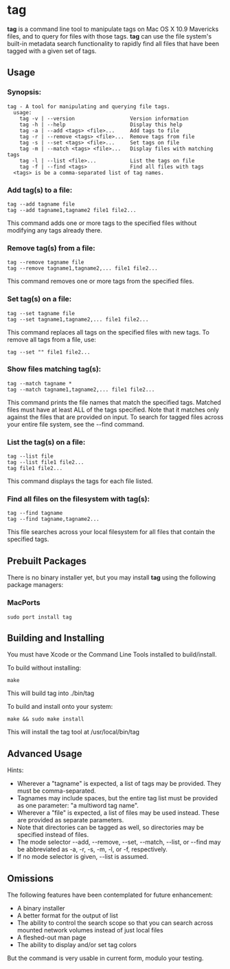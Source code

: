tag
===
**tag** is a command line tool to manipulate tags on Mac OS X 10.9 Mavericks files, and to query for files with those tags. **tag** can use the file system's built-in metadata search functionality to rapidly find all files that have been tagged with a given set of tags.

Usage
---

### Synopsis:

    tag - A tool for manipulating and querying file tags.
      usage:
        tag -v | --version                  Version information
        tag -h | --help                     Display this help
        tag -a | --add <tags> <file>...     Add tags to file
        tag -r | --remove <tags> <file>...  Remove tags from file
        tag -s | --set <tags> <file>...     Set tags on file
        tag -m | --match <tags> <file>...   Display files with matching tags
        tag -l | --list <file>...           List the tags on file
        tag -f | --find <tags>              Find all files with tags
      <tags> is be a comma-separated list of tag names.

### Add tag(s) to a file:

	tag --add tagname file
	tag --add tagname1,tagname2 file1 file2...
	
This command adds one or more tags to the specified files without modifying any tags already there.
	
### Remove tag(s) from a file:

	tag --remove tagname file
	tag --remove tagname1,tagname2,... file1 file2...
	
This command removes one or more tags from the specified files.
	
### Set tag(s) on a file:

	tag --set tagname file
	tag --set tagname1,tagname2,... file1 file2...

This command replaces all tags on the specified files with new tags. To remove all tags from a file, use:

	tag --set "" file1 file2...

### Show files matching tag(s):

	tag --match tagname *
	tag --match tagname1,tagname2,... file1 file2...
	
This command prints the file names that match the specified tags.  Matched files must have at least ALL of the tags specified. Note that it matches only against the files that are provided on input. To search for tagged files across your entire file system, see the --find command.
	
### List the tag(s) on a file:

	tag --list file
	tag --list file1 file2...
	tag file1 file2...
	
This command displays the tags for each file listed.
	
### Find all files on the filesystem with tag(s):

	tag --find tagname
	tag --find tagname,tagname2...
	
This file searches across your local filesystem for all files that contain the specified tags.
	
Prebuilt Packages
---
There is no binary installer yet, but you may install **tag** using the following package managers:

### MacPorts

	sudo port install tag

Building and Installing
---
You must have Xcode or the Command Line Tools installed to build/install.

To build without installing:

	make
	
This will build tag into ./bin/tag

To build and install onto your system:

	make && sudo make install
	
This will install the tag tool at /usr/local/bin/tag

Advanced Usage
----
Hints:

* Wherever a "tagname" is expected, a list of tags may be provided. They must be comma-separated.
* Tagnames may include spaces, but the entire tag list must be provided as one parameter: "a multiword tag name".
* Wherever a "file" is expected, a list of files may be used instead. These are provided as separate parameters.
* Note that directories can be tagged as well, so directories may be specified instead of files.
* The mode selector --add, --remove, --set, --match, --list, or --find may be abbreviated as -a, -r, -s, -m, -l, or -f, respectively.
* If no mode selector is given, --list is assumed.

Omissions
---
The following features have been contemplated for future enhancement:

* A binary installer
* A better format for the output of list
* The ability to control the search scope so that you can search across mounted network volumes instead of just local files
* A fleshed-out man page
* The ability to display and/or set tag colors

But the command is very usable in current form, modulo your testing.
